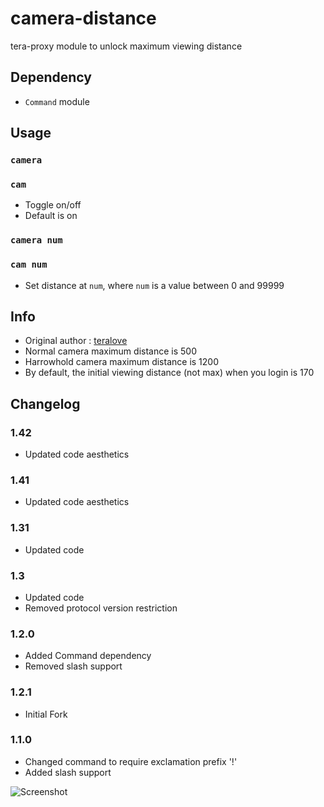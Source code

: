 # camera-distance
tera-proxy module to unlock maximum viewing distance

## Dependency
- `Command` module

## Usage
### `camera`
### `cam`
- Toggle on/off
- Default is on
### `camera num`
### `cam num`
- Set distance at `num`, where `num` is a value between 0 and 99999

## Info
- Original author : [teralove](https://github.com/teralove)
- Normal camera maximum distance is 500
- Harrowhold camera maximum distance is 1200
- By default, the initial viewing distance (not max) when you login is 170

## Changelog
### 1.42
- Updated code aesthetics
### 1.41
- Updated code aesthetics
### 1.31
- Updated code
### 1.3
- Updated code
- Removed protocol version restriction
### 1.2.0
- Added Command dependency
- Removed slash support
### 1.2.1
- Initial Fork
### 1.1.0
- Changed command to require exclamation prefix '!'
- Added slash support

![Screenshot](http://i.imgur.com/LzxGSgm.jpg)
